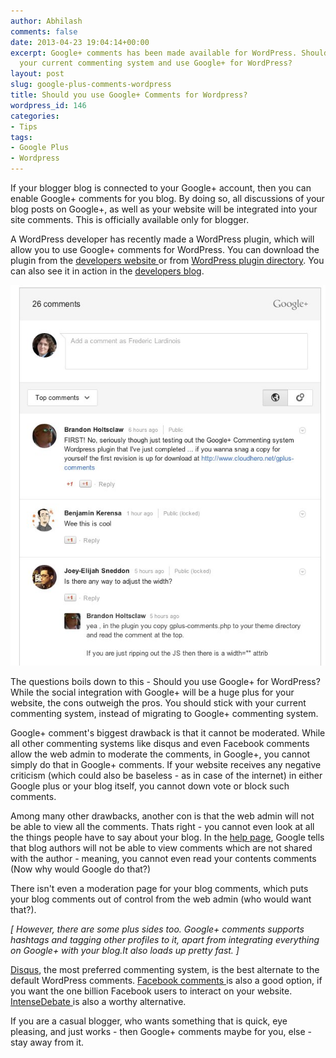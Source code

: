 ```yaml
---
author: Abhilash
comments: false
date: 2013-04-23 19:04:14+00:00
excerpt: Google+ comments has been made available for WordPress. Should you ditch
  your current commenting system and use Google+ for WordPress?
layout: post
slug: google-plus-comments-wordpress
title: Should you use Google+ Comments for Wordpress?
wordpress_id: 146
categories:
- Tips
tags:
- Google Plus
- Wordpress
---
```


If your blogger blog is connected to your Google+ account, then you can enable Google+ comments for you blog. By doing so, all discussions of your blog posts on Google+, as well as your website will be integrated into your site comments. This is officially available only for blogger.

A WordPress developer has recently made a WordPress plugin, which will allow you to use Google+ comments for WordPress. You can download the plugin from the [developers website ](http://www.cloudhero.net/misc/gplus-comments.zip)or from [WordPress plugin directory](http://wordpress.org/extend/plugins/gplus-comments/). You can also see it in action in the [developers blog](http://www.cloudhero.net/gplus-comments).

![wordpress-g+](images/wordpress-g+.jpg)

The questions boils down to this - Should you use Google+ for WordPress? While the social integration with Google+ will be a huge plus for your website, the cons outweigh the pros. You should stick with your current commenting system, instead of migrating to Google+ commenting system.

Google+ comment's biggest drawback is that it cannot be moderated. While all other commenting systems like disqus and even Facebook comments allow the web admin to moderate the comments, in Google+, you cannot simply do that in Google+ comments. If your website receives any negative criticism (which could also be baseless - as in case of the internet) in either Google plus or your blog itself, you cannot down vote or block such comments.

Among many other drawbacks, another con is that the web admin will not be able to view all the comments. Thats right - you cannot even look at all the things people have to say about your blog. In the [help page](http://support.google.com/blogger/bin/answer.py?hl=en&answer=2981015), Google tells that blog authors will not be able to view comments which are not shared with the author - meaning, you cannot even read your contents comments (Now why would Google do that?)

There isn't even a moderation page for your blog comments, which puts your blog comments out of control from the web admin (who would want that?).

_[ However, there are some plus sides too. Google+ comments supports hashtags and tagging other profiles to it, apart from integrating everything on Google+ with your blog.It also loads up pretty fast. ]_

[Disqus](disqus.com), the most preferred commenting system, is the best alternate to the default WordPress comments. [Facebook comments ](http://developers.facebook.com/docs/reference/plugins/comments/)is also a good option, if you want the one billion Facebook users to interact on your website. [IntenseDebate ](http://intensedebate.com/)is also a worthy alternative.

If you are a casual blogger, who wants something that is quick, eye pleasing, and just works - then Google+ comments maybe for you, else - stay away from it.
